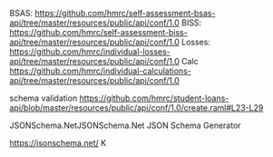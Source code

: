 

BSAS: https://github.com/hmrc/self-assessment-bsas-api/tree/master/resources/public/api/conf/1.0
BISS: https://github.com/hmrc/self-assessment-biss-api/tree/master/resources/public/api/conf/1.0
Losses: https://github.com/hmrc/individual-losses-api/tree/master/resources/public/api/conf/1.0
Calc https://github.com/hmrc/individual-calculations-api/tree/master/resources/public/api/conf/1.0

schema validation
https://github.com/hmrc/student-loans-api/blob/master/resources/public/api/conf/1.0/create.raml#L23-L29


JSONSchema.NetJSONSchema.Net
JSON Schema Generator

https://jsonschema.net/
K